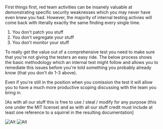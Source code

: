 First things first, red team activities can be insanely valuable at demonstrating specific security weaknesses which you may never have even knew you had. However, the majority of internal testing activies will come back with literally exactly the same finding every single time. 

1) You don't patch you stuff
2) You don't segregate your stuff
3) You don't monitor your stuff

To really get the value out of a comprehensive test you need to make sure that you're not giving the testers an easy ride. The below process shows the basic methodology which an internal test might follow and allows you to remediate this issues before you're told something you probably already know (that you don't do 1-3 above). 

Even if you're still in the position when you comission the test it will allow you to have a much more productive scoping discussing with the team you bring in.

[As with all our stuff this is free to use / steal / modify for any purpose (this one under the MIT license) and as with all our stuff credit must include at least one reference to a squirrel in the resulting documentation]

![Alt](https://github.com/blackhatsquirrel/doyouneedapentest/blob/master/doyouneedaredteam/pictures/branding-white.png)
![Alt](https://github.com/blackhatsquirrel/doyouneedapentest/blob/master/doyouneedaredteam/pictures/redteamprocesstree.png)
